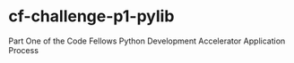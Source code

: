 # cf-challenge-p1-pylib
Part One of the Code Fellows Python Development Accelerator Application Process
